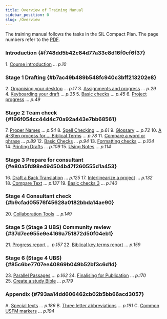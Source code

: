 ```yaml
---
title: Overview of Training Manual
sidebar_position: 0
slug: /Overview
---
```




The training manual follows the tasks in the SIL Compact Plan. The page numbers refer to the [PDF](https://manual.paratext.org/img/Ptx-man-en-9.3.pdf).


### Introduction {#f748dd5b42c84d77a33c8d16f0cf6f37}


1. [Course introduction](https://manual.paratext.org/Training-Manual/Intro) ... _p.10_


### Stage 1 Drafting {#b7ac49b489b548fc940c3bff213202e8}


2. [Organising your desktop](https://manual.paratext.org/Training-Manual/Stage-1/OD) ... _p.17_
3. [Assignments and progress](https://manual.paratext.org/Training-Manual/Stage-1/PP1) ... _p.29_
4. [Keyboarding your draft](https://manual.paratext.org/Training-Manual/Stage-1/KD) ... _p.35_
5. [Basic checks](https://manual.paratext.org/Training-Manual/Stage-1/BC1) ... _p.45_
6. [Project progress](https://manual.paratext.org/Training-Manual/Stage-1/PP2) ... _p.49_


### Stage 2 Team check {#196f054cc44d4c70a92a443e7bb68561}


7. [Proper Names](https://manual.paratext.org/Training-Manual/Stage-2/PN) ... _p.54_
8. [Spell Checking](https://manual.paratext.org/Training-Manual/Stage-2/SP) ... _p.61_
9. [Glossary](https://manual.paratext.org/Training-Manual/Stage-2/GL) ... _p.72_
10. [A 4-Step process for ... Biblical Terms](https://manual.paratext.org/Training-Manual/Stage-2/BT) ... _p.78_
11. [Compare a word or phrase](https://manual.paratext.org/Training-Manual/Stage-2/MP) ... _p.89_
12. [Basic Checks](https://manual.paratext.org/Training-Manual/Stage-2/BC2) ... _p.94_
13. [Formatting checks](https://manual.paratext.org/Training-Manual/Stage-2/FC) ... _p.104_
14. [Printing Drafts](https://manual.paratext.org/Training-Manual/Stage-2/PD) ... _p.109_
15. [Using Notes](https://manual.paratext.org/Training-Manual/Stage-2/UN) ... _p.114_


### Stage 3 Prepare for consultant {#e80a5fd98e494504b47f260555d1a453}


16. [Draft a Back Translation](https://manual.paratext.org/Training-Manual/Stage-3/BT1) ... _p.125_
17. [Interlinearize a project](https://manual.paratext.org/Training-Manual/Stage-3/BT2) ... _p.132_
18. [Compare Text](https://manual.paratext.org/Training-Manual/Stage-3/CT) ... _p.137_
19. [Basic checks 3](https://manual.paratext.org/Training-Manual/Stage-3/BC3) ... _p.140_


### Stage 4 Consultant check {#b9cfad05576f45628a0182bbda14ae90}


20. [Collaboration Tools](https://manual.paratext.org/Training-Manual/Stage-4/Collaboration-tools) ... _p.149_


### Stage 5 (Stage 3 UBS) Community review {#37d7ee955e9e4169a751872d50f04eb1}


21. [Progress report](https://manual.paratext.org/Training-Manual/Stage-5/PPR) ... _p.157_
22. [Biblical key terms report](https://manual.paratext.org/Training-Manual/Stage-5/BTR) ... _p.159_


### Stage 6 (Stage 4 UBS) {#85c6be7707ee40869b049b52bf3c6d1d}


23. [Parallel Passages](https://manual.paratext.org/Training-Manual/Stage-6/PP) ... _p.162_
24. [Finalising for Publication](https://manual.paratext.org/Training-Manual/Stage-6/FFP) ... _p.170_
25. [Create a study Bible](https://manual.paratext.org/Training-Manual/Stage-6/StudyBibles) ... _p.179_


### Appendix {#793aa14dd606462cb02b5bb66acd3057}


A. [Special texts](https://manual.paratext.org/Training-Manual/Appendix/A.st) ... _p.186_
B. [Three letter abbreviations](https://manual.paratext.org/Training-Manual/Appendix/B.3l) ... _p.191_
C. [Common USFM markers](https://manual.paratext.org/Training-Manual/Appendix/C.USFM) ... _p.194_

